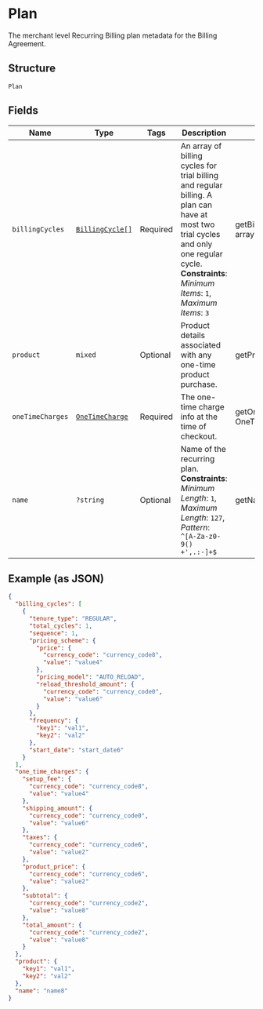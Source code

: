 
# Plan

The merchant level Recurring Billing plan metadata for the Billing Agreement.

## Structure

`Plan`

## Fields

| Name | Type | Tags | Description | Getter | Setter |
|  --- | --- | --- | --- | --- | --- |
| `billingCycles` | [`BillingCycle[]`](../../doc/models/billing-cycle.md) | Required | An array of billing cycles for trial billing and regular billing. A plan can have at most two trial cycles and only one regular cycle.<br>**Constraints**: *Minimum Items*: `1`, *Maximum Items*: `3` | getBillingCycles(): array | setBillingCycles(array billingCycles): void |
| `product` | `mixed` | Optional | Product details associated with any one-time product purchase. | getProduct(): | setProduct( product): void |
| `oneTimeCharges` | [`OneTimeCharge`](../../doc/models/one-time-charge.md) | Required | The one-time charge info at the time of checkout. | getOneTimeCharges(): OneTimeCharge | setOneTimeCharges(OneTimeCharge oneTimeCharges): void |
| `name` | `?string` | Optional | Name of the recurring plan.<br>**Constraints**: *Minimum Length*: `1`, *Maximum Length*: `127`, *Pattern*: `^[A-Za-z0-9() +',.:-]+$` | getName(): ?string | setName(?string name): void |

## Example (as JSON)

```json
{
  "billing_cycles": [
    {
      "tenure_type": "REGULAR",
      "total_cycles": 1,
      "sequence": 1,
      "pricing_scheme": {
        "price": {
          "currency_code": "currency_code8",
          "value": "value4"
        },
        "pricing_model": "AUTO_RELOAD",
        "reload_threshold_amount": {
          "currency_code": "currency_code0",
          "value": "value6"
        }
      },
      "frequency": {
        "key1": "val1",
        "key2": "val2"
      },
      "start_date": "start_date6"
    }
  ],
  "one_time_charges": {
    "setup_fee": {
      "currency_code": "currency_code8",
      "value": "value4"
    },
    "shipping_amount": {
      "currency_code": "currency_code0",
      "value": "value6"
    },
    "taxes": {
      "currency_code": "currency_code6",
      "value": "value2"
    },
    "product_price": {
      "currency_code": "currency_code6",
      "value": "value2"
    },
    "subtotal": {
      "currency_code": "currency_code2",
      "value": "value8"
    },
    "total_amount": {
      "currency_code": "currency_code2",
      "value": "value8"
    }
  },
  "product": {
    "key1": "val1",
    "key2": "val2"
  },
  "name": "name8"
}
```

